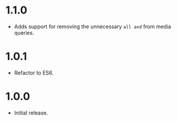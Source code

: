 # 1.1.0

* Adds support for removing the unnecessary `all and` from media queries.

# 1.0.1

* Refactor to ES6.

# 1.0.0

* Initial release.

